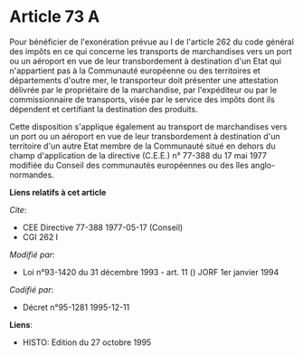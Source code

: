 # Article 73 A

Pour bénéficier de l'exonération prévue au I de l'article 262 du code général des impôts en ce qui concerne les transports de
marchandises vers un port ou un aéroport en vue de leur transbordement à destination d'un Etat qui n'appartient pas à la
Communauté européenne ou des territoires et départements d'outre mer, le transporteur doit présenter une attestation délivrée
par le propriétaire de la marchandise, par l'expéditeur ou par le commissionnaire de transports, visée par le service des
impôts dont ils dépendent et certifiant la destination des produits.

Cette disposition s'applique également au transport de marchandises vers un port ou un aéroport en vue de leur transbordement
à destination d'un territoire d'un autre Etat membre de la Communauté situé en dehors du champ d'application de la directive
(C.E.E.) n° 77-388 du 17 mai 1977 modifiée du Conseil des communautés européennes ou des îles anglo-normandes.

**Liens relatifs à cet article**

_Cite_:

  - CEE Directive 77-388 1977-05-17 (Conseil)
  - CGI 262 I

_Modifié par_:

  - Loi n°93-1420 du 31 décembre 1993 - art. 11 () JORF 1er janvier 1994

_Codifié par_:

  - Décret n°95-1281 1995-12-11

**Liens**:

  - HISTO: Edition du 27 octobre 1995
